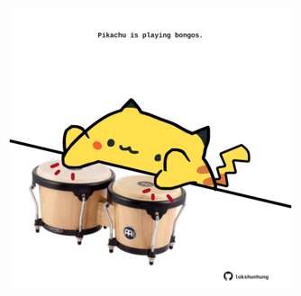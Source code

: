 <!-- built at 24/07/2024, 11:00:57 UTC -->
<p align="center">
  <img width="500" height="500" src="./ReadmeImage.svg">
</p>
